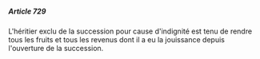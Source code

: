 ##### Article 729

L'héritier exclu de la succession pour cause d'indignité est tenu de rendre tous les fruits et tous les revenus dont il a eu la jouissance depuis l'ouverture de la succession.

